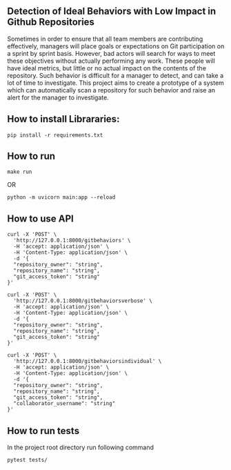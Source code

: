 ## Detection of Ideal Behaviors with Low Impact in Github Repositories


Sometimes in order to ensure that all team members are contributing effectively, managers will place goals or expectations on Git participation on a sprint by sprint basis. However, 
bad actors will search for ways to meet these objectives without actually performing any work. These people will have ideal metrics, but little or no actual impact on the contents
of the repository. Such behavior is difficult for a manager to detect, and can take a lot of time to investigate. This project aims to create a prototype of a system
which can automatically scan a repository for such behavior and raise an alert for the manager to investigate.

## How to install Librararies:
```
pip install -r requirements.txt
```

## How to run
``` 
make run 
```
OR
```
python -m uvicorn main:app --reload
```

## How to use API
```
curl -X 'POST' \
  'http://127.0.0.1:8000/gitbehaviors' \
  -H 'accept: application/json' \
  -H 'Content-Type: application/json' \
  -d '{
  "repository_owner": "string",
  "repository_name": "string",
  "git_access_token": "string"
}'
```

```
curl -X 'POST' \
  'http://127.0.0.1:8000/gitbehaviorsverbose' \
  -H 'accept: application/json' \
  -H 'Content-Type: application/json' \
  -d '{
  "repository_owner": "string",
  "repository_name": "string",
  "git_access_token": "string"
}'
```

```
curl -X 'POST' \
  'http://127.0.0.1:8000/gitbehaviorsindividual' \
  -H 'accept: application/json' \
  -H 'Content-Type: application/json' \
  -d '{
  "repository_owner": "string",
  "repository_name": "string",
  "git_access_token": "string",
  "collaborator_username": "string"
}'
```

## How to run tests
In the project root directory run following command
```
pytest tests/
```
